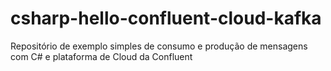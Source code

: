 # csharp-hello-confluent-cloud-kafka
Repositório de exemplo simples de consumo e produção de mensagens com C# e plataforma de Cloud da Confluent
